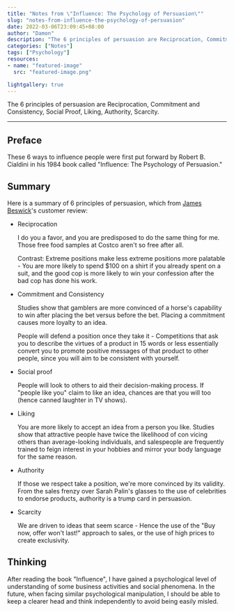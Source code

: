 ```yaml
---
title: "Notes from \"Influence: The Psychology of Persuasion\""
slug: "notes-from-influence-the-psychology-of-persuasion"
date: 2022-03-06T23:09:45+08:00
author: "Damon"
description: "The 6 principles of persuasion are Reciprocation, Commitment and Consistency, Social Proof, Liking, Authority, Scarcity."
categories: ["Notes"]
tags: ["Psychology"]
resources:
- name: "featured-image"
  src: "featured-image.png"

lightgallery: true
---
```


The 6 principles of persuasion are Reciprocation, Commitment and Consistency, Social Proof, Liking, Authority, Scarcity.

<!--more-->

---

## Preface

These 6 ways to influence people were first put forward by Robert B. Cialdini in his 1984 book called "Influence: The Psychology of Persuasion."

## Summary

Here is a summary of 6 principles of persuasion, which from [James Beswick](https://www.amazon.com/gp/customer-reviews/R3T8J082TXVLXJ/ref=cm_cr_getr_d_rvw_ttl?ie=UTF8&ASIN=006124189X)'s customer review:

+ Reciprocation

    I do you a favor, and you are predisposed to do the same thing for me. Those free food samples at Costco aren't so free after all.
    
    Contrast: Extreme positions make less extreme positions more palatable - You are more likely to spend $100 on a shirt if you already spent on a suit, and the good cop is more likely to win your confession after the bad cop has done his work.

+ Commitment and Consistency

    Studies show that gamblers are more convinced of a horse's capability to win after placing the bet versus before the bet. Placing a commitment causes more loyalty to an idea.

    People will defend a position once they take it - Competitions that ask you to describe the virtues of a product in 15 words or less essentially convert you to promote positive messages of that product to other people, since you will aim to be consistent with yourself.

+ Social proof

    People will look to others to aid their decision-making process. If "people like you" claim to like an idea, chances are that you will too (hence canned laughter in TV shows).

+ Liking

    You are more likely to accept an idea from a person you like. Studies show that attractive people have twice the likelihood of con vicing others than average-looking individuals, and salespeople are frequently trained to feign interest in your hobbies and mirror your body language for the same reason.

+ Authority

    If those we respect take a position, we're more convinced by its validity. From the sales frenzy over Sarah Palin's glasses to the use of celebrities to endorse products, authority is a trump card in persuasion.
    
+ Scarcity

    We are driven to ideas that seem scarce - Hence the use of the "Buy now, offer won't last!" approach to sales, or the use of high prices to create exclusivity.

## Thinking

After reading the book "Influence", I have gained a psychological level of understanding of some business activities and social phenomena. In the future, when facing similar psychological manipulation, I should be able to keep a clearer head and think independently to avoid being easily misled.
